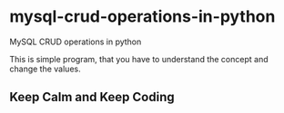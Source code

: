 # mysql-crud-operations-in-python
MySQL CRUD operations in python 

This is simple program, that you have to understand the concept and change the values.

## Keep Calm and Keep Coding


